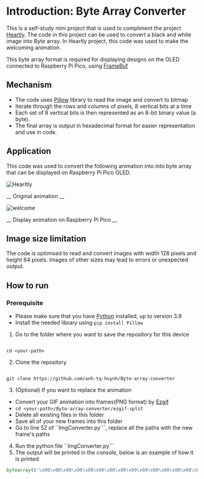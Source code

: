 # Introduction: Byte Array Converter
This is a self-study mini project that is used to compliment the project [Heartly](https://github.com/anh-tq-huynh/Heartly-Project). The code in this project can be used to convert a black and white image into Byte array. In Heartly project, this code was used to make the welcoming animation. 

This byte array format is required for displaying designs on the OLED connected to Raspberry Pi Pico, using [FrameBuf](https://docs.micropython.org/en/latest/library/framebuf.html)

## Mechanism
- The code uses [Pillow](https://pillow.readthedocs.io/en/stable/) library to read the image and convert to bitmap
- Iterate through the rows and columns of pixels, 8 vertical bits at a time
- Each set of 8 vertical bits is then represented as an 8-bit binary value (a byte).
- The final array is output in hexadecimal format for easier representation and use in code.

## Application
This code was used to convert the following animation into into byte array that can be displayed on Raspberry Pi Pico OLED. 

![Hearltly](https://github.com/user-attachments/assets/a66739c5-00e6-4d39-9916-9f2b5ce3d6d8)

__ Original animation __

![welcome](https://github.com/user-attachments/assets/0e50c400-8c4e-4ad1-bd0f-e9d3eae8cc8a)

__ Display animation on Raspberry Pi Pico __
## Image size limitation
The code is optimised to read and convert images with width 128 pixels and height 64 pixels. Images of other sizes may lead to errors or unexpected output.

## How to run
### Prerequisite
- Please make sure that you have [Python](https://www.python.org/downloads/) installed, up to version 3.9
- Install the needed library using ```pip install Pillow```

1. Go to the folder where you want to save the repository for this device
```

cd <your-path>
```
2. Clone the repository
```

git clone https://github.com/anh-tq-huynh/Byte-array-converter
```
3. (Optional) If you want to replace the animation
  - Convert your GIF animation into frames(PNG format) by [Ezgif](https://ezgif.com/split)
  - ```cd <your-path>/Byte-array-converter/ezgif-split```
  - Delete all existing files in this folder
  - Save all of your new frames into this folder
  - Go to line 52 of ``ImgConverter.py```, replace all the paths with the new frame's paths

4. Run the python file ``ImgConverter.py```
5. The output will be printed in the console, below is an example of how it is printed
```python
bytearray(b'\x00\x00\x00\x00\x00\x00\x00\x00\x00\x00\x00\x00\x00\x00\x00\x00\x00\x00\x00\x00\x00\x00\x00\x00\x00\x00\x00\x00\x00\x00\x00\x00\x00\x00\x00\x00\x00\x00\x00\x80\x00\x00\x00\x00\x00\x00\x00\x00\x00\x00\x00\x00\x00\x00\x00\x00\x00\x00\x00\x00\x00\x00\x00\x00\x00\x00\x00\x00\x00\x00\x00\x00\x00\x00\x00\x00\x00\x00\x00\x00\x00\x00\x00\x00\x00\x00\x00\x00\x00\x00\x00\x00\x00\x00\x00\x00\x00\x00\x00\x00\x00\x00\x00\x00\x00\x00\x00\x00\x00\x00\x00\x00\x00\x00\x00\x00\x00\x00\x00\x00\x00\x00\x00\x00\x00\x00\x00\x00\x00\x00\x00\x00\x00\x00\x00\x00\x00\x00\x00\x00\x00\x00\x00\x00\x00\x00\x00\x00\x80\xc00\x18\x0c\x04\xf4\x00\x00\x00\x00\x00\x00\x00\x00\x00\x00\x00x\x07\x00\x00\x00\x00\x00\x00\x00\x00\x00\x00\x00\x00\x00\x00\x00\x00\x00\x00\x00\x00\x00\x00\x00\x00\x00\x00\x00\x00\x00\x00\x00\x00\x00\x00\x00\x00\xc0\x00\x00\x80\xf0\xfc>\x00\x00\x00\x00\x00\x00\x00\x00\x00\x00\x00\x00\x00\x00\x00\x00\x00\x00\x00\x00\x00\x00\x00\x00\x00\x00\x00\x00\x00\x00\x00\x00\x00\x00\x00\x00\x00\x00\x00\x00\x00\x00\x00\x00\x00\x00\x00\x00\x00\x00\x00\x00\x00\x00\x00\x00\x00\x00\x00\x00\x00\x00\x00\x00>C\x00\x00\x00\xc0>\x01\x00\x00\x00\x00\x00\x00\x00\x00\x00\xe0\x1f\x00\x00\x00\x00\x80\x00\x00\x00\x00\x00\x00\x00\x00\x00\x00\x00\x00\x00\x00\x00\x00\x00\x00\x00\x00\x00\x00\x10\x10\x10\x10\x10\x10\x10\x10\x10\xf0>\x13\xf0<\x1f\x93\x10\x10\x10\x10\x90\x10\x10\x10\x10\x10\x10\x10\x10\x00\x00\x00\xe00x\x0c\x06\x02\x02\x06\x1e\xc4\x0c\xf0\x00\x00\x00\x00\x00\x00\x00\x00\x00\x00\x00\x00\x00\x00\x00\x00\x00\x00\x00\x00\x00\x00\x00\x00\x00\x00\x00\x00\x00\x00\x00\x00\x00\x00\x00\x80\x80\x80@@@\xe0\xf83\x10\x10\x10\x08\x08\x08\x08\x04\x04\x84~\x03\x02\x01\x01\x01\x01\xf0\x1c\x0e\x07\x03\x00\x80\xc0\xe00\x88\xc4\xe4\x88\x00\x00\x00\x00\x80|v_G`\xe0\x00\x00\x00\x00\x00\xe0<\x03\x80x\x07\x00\x00\x0f\x08\x0c\x86\xffw0\x18\x08\x04\x02\x02\x01\x00\x00\x00\x0e\xe0\xf8\x00\x00\x00\x00\x00\x00\xe0\x7f<\x19\x08\x0c\x04\x04\x06\x02\x06\x06\x0e\xf4\xcc0\x00\x00\x00\x00\x00\x00\x00\x00\x00\x00\x00\x00\x00\x00\x00\x08\x0c\x04\x02\x02\x01\x01\x01\x00\x00\x00\x00\x00\xe0\x1f\x00\x00\x00\x00\x00\x00\x00\x00\x00\x00\xf0\x0f\x00\x00\x00\x00\x00\x00\x00\x07\x0c\x08\x04\x06\x03\x01\x00\x03\x03\x01\x00\x00\x07\x04\x04\x04\x03\x01\x00\x00\x00\xf0\x0f\x80\xc0 \x18\x0e\x7f\x07\x00\xf0\x0f\x00\x00\xc00\x08\x06\xc3?\x01\x00\x00\x00\x00\x00\x00\x00\x00\x00\x00\x00\x00\x00\x07\xf8\xc0\x00\x00\x00\x00\x00\x80\x80\xc0@` 0\x10\x08\x04\x06\x03\x01\x00\x00\x00\x00\x00\x00\x00\x00\x00\x00\x00\x00\x00\x00\x00\x00\x00\x00\x00\x00\x00\x00\x00\x00\x00\x00\x00\x00\x80|\x01\x00\x00\x00\x00\x00\x00\x00\x00\x00\x00\x00\x01\x00\x00\x00\x00\x00\x00\x00\x00\x00\x00\x00\x00\x00\x00\x00\x00\x00\x00\x00\x00\x00\x00\x00\x00\x00\x00\x00\x00\x00\x00\x01\x01\x01\x00\x00\xe0\x1f\x00\x00~\x01\xe0\x1c\x03\x00\x00\xc0<\x03\x00\x00\x00\x00\x00\x00\x00\x00\x00\x00\x00\x00\x00\x00\x00\x00\x01\x07\x07\x06\x02\x03\x01\x01\x00\x00\x00\x00\x00\x00\x00\x00\x00\x00\x00\x00\x00\x00\x00\x00\x00\x00\x00\x00\x00\x00\x00\x00\x00\x00\x00\x00\x00\x00\x00\x00\x00\x00\x00\x00\x00\x00\x00\x00\x07\x00\x00\x00\x00\x00\x00\x00\x00\x00\x00\x00\x00\x00\x00\x00\x00\x00\x00\x00\x00\x00\x00\x00\x00\x00\x00\x00\x00\x00\x00\x00\x00\x00\x00\x00\x00\x00\x00\x00\x00\x00\x00\x00\x00\x00\x00\x00\x00<\x13\x00\x00\x00\x00\x00?  \x18\x06\x01\x00\x00\x00\x00\x00\x00\x00\x00\x00\x00\x00\x00\x00\x00\x00\x00\x00\x00\x00\x00\x00\x00\x00\x00\x00\x00\x00\x00\x00\x00\x00\x00\x00\x00\x00\x00\x00\x00\x00\x00\x00\x00\x00\x00\x00\x00\x00\x00\x00\x00\x00\x00\x00\x00\x00\x00\x00\x00\x00\x00\x00\x00\x00\x00\x00\x00\x00\x00\x00\x00\x00\x00\x00\x00\x00\x00\x00\x00\x00\x00\x00\x00\x00\x00\x00\x00\x00\x00\x00\x00\x00\x00\x00\x00\x00\x00\x00\x00\x00\x00\x00\x00\x00\x00\x00\x00\x00\x00\x00\x00\x00\x00\x00\x00\x00\x00\x00\x00\x00\x00\x00\x00\x00\x00\x00\x00\x00\x00\x00\x00\x00\x00\x00\x00\x00\x00\x00\x00\x00\x00\x00\x00\x00\x00\x00\x00\x00\x00\x00\x00\x00\x00\x00\x00\x00\x00\x00\x00\x00\x00\x00\x00\x00\x00\x00\x00\x00\x00\x00\x00\x00\x00\x00\x00\x00')
```


